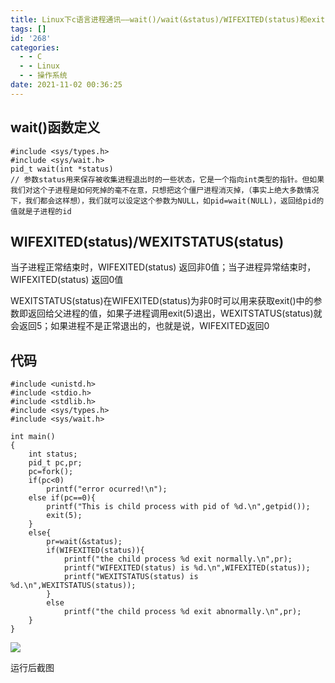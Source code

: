 ```yaml
---
title: Linux下c语言进程通讯——wait()/wait(&status)/WIFEXITED(status)和exit()之间的关系
tags: []
id: '268'
categories:
  - - C
  - - Linux
  - - 操作系统
date: 2021-11-02 00:36:25
---
```


## wait()函数定义

```
#include <sys/types.h> 
#include <sys/wait.h>
pid_t wait(int *status)
// 参数status用来保存被收集进程退出时的一些状态，它是一个指向int类型的指针。但如果我们对这个子进程是如何死掉的毫不在意，只想把这个僵尸进程消灭掉，（事实上绝大多数情况下，我们都会这样想），我们就可以设定这个参数为NULL，如pid=wait(NULL)，返回给pid的值就是子进程的id
```

## WIFEXITED(status)/WEXITSTATUS(status)

当子进程正常结束时，WIFEXITED(status) 返回非0值；当子进程异常结束时，WIFEXITED(status) 返回0值

WEXITSTATUS(status)在WIFEXITED(status)为非0时可以用来获取exit()中的参数即返回给父进程的值，如果子进程调用exit(5)退出，WEXITSTATUS(status)就会返回5；如果进程不是正常退出的，也就是说，WIFEXITED返回0

## 代码

```
#include <unistd.h>
#include <stdio.h>
#include <stdlib.h>
#include <sys/types.h>
#include <sys/wait.h>

int main()
{
    int status;
    pid_t pc,pr;
    pc=fork();
    if(pc<0) 
        printf("error ocurred!\n");
    else if(pc==0){ 
        printf("This is child process with pid of %d.\n",getpid());
        exit(5);        
    }
    else{           
        pr=wait(&status);
        if(WIFEXITED(status)){  
            printf("the child process %d exit normally.\n",pr);
            printf("WIFEXITED(status) is %d.\n",WIFEXITED(status));
            printf("WEXITSTATUS(status) is %d.\n",WEXITSTATUS(status));
        }
        else                   
            printf("the child process %d exit abnormally.\n",pr);
    }
}
```

![](http://blog.zhuanjie.ltd/wp-content/uploads/2021/11/图片-1.png)

运行后截图